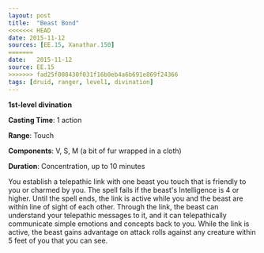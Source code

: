 ```yaml
---
layout: post
title:  "Beast Bond"
<<<<<<< HEAD
date: 2015-11-12
sources: [EE.15, Xanathar.150]
=======
date:   2015-11-12
source: EE.15
>>>>>>> fad25f008430f031f16b0eb4a6b691e869f24366
tags: [druid, ranger, level1, divination]
---
```


**1st-level divination**

**Casting Time**: 1 action

**Range**: Touch

**Components**: V, S, M (a bit of fur wrapped in a cloth)

**Duration**: Concentration, up to 10 minutes

You establish a telepathic link with one beast you touch that is friendly to you or charmed by you. The spell fails if the beast's Intelligence is 4 or higher. Until the spell ends, the link is active while you and the beast are within line of sight of each other. Through the link, the beast can understand your telepathic messages to it, and it can telepathically communicate simple emotions and concepts back to you. While the link is active, the beast gains advantage on attack rolls against any creature within 5 feet of you that you can see.
